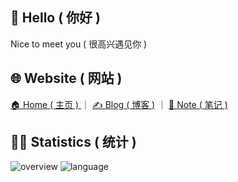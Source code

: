 ## 👋 Hello ( 你好 )

Nice to meet you ( 很高兴遇见你 )

## 🌐 Website ( 网站 )

[🏠 Home ( 主页 ) ](https://fzf404.art/) ｜ [✍️ Blog ( 博客 )](https://blog.fzf404.art/) ｜ [📓 Note ( 笔记 )](https://note.fzf404.art/)

## 👨‍💻 Statistics ( 统计 )

![overview](https://cdn.fzf404.art/github-stats@output/generated/overview.svg)
![language](https://cdn.fzf404.art/github-stats@output/generated/languages.svg)

